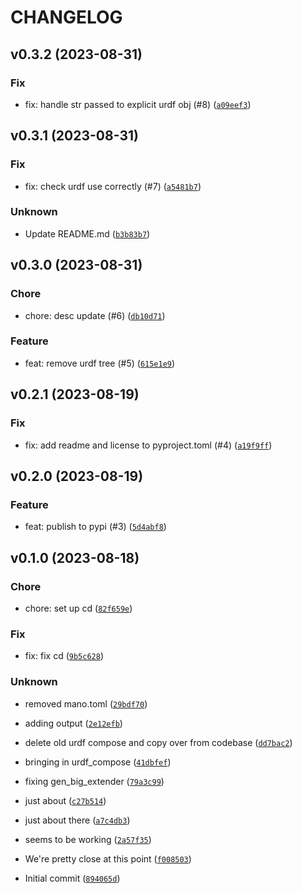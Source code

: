 # CHANGELOG



## v0.3.2 (2023-08-31)

### Fix

* fix: handle str passed to explicit urdf obj (#8) ([`a09eef3`](https://github.com/tutorintelligence/urdf-compose/commit/a09eef330258550e3bb984bbf6fa56c5497cba8b))


## v0.3.1 (2023-08-31)

### Fix

* fix: check urdf use correctly (#7) ([`a5481b7`](https://github.com/tutorintelligence/urdf-compose/commit/a5481b7ede06575fcfb03a54b94aa418d9c2f2a8))

### Unknown

* Update README.md ([`b3b83b7`](https://github.com/tutorintelligence/urdf-compose/commit/b3b83b7d211819c0aa9220b6e54444dada2afe07))


## v0.3.0 (2023-08-31)

### Chore

* chore: desc update (#6) ([`db10d71`](https://github.com/tutorintelligence/urdf-compose/commit/db10d71fd2a11d4427f4cabd442cd2274d79830e))

### Feature

* feat: remove urdf tree (#5) ([`615e1e9`](https://github.com/tutorintelligence/urdf-compose/commit/615e1e94485aa0bd2a9b2c0c8598d211fdb58b37))


## v0.2.1 (2023-08-19)

### Fix

* fix: add readme and license to pyproject.toml (#4) ([`a19f9ff`](https://github.com/tutorintelligence/urdf-compose/commit/a19f9ff4882722517b10190ac3e5b59c83c39bcd))


## v0.2.0 (2023-08-19)

### Feature

* feat: publish to pypi (#3) ([`5d4abf8`](https://github.com/tutorintelligence/urdf-compose/commit/5d4abf80c58a9eb837919a38339ea5dae7244457))


## v0.1.0 (2023-08-18)

### Chore

* chore: set up cd ([`82f659e`](https://github.com/tutorintelligence/urdf-compose/commit/82f659e4a0f57f46d2e082c72908bb58fcfc1ff1))

### Fix

* fix: fix cd ([`9b5c628`](https://github.com/tutorintelligence/urdf-compose/commit/9b5c6282bdcbb115af2b8a65f03f0fafeacb12d0))

### Unknown

* removed mano.toml ([`29bdf70`](https://github.com/tutorintelligence/urdf-compose/commit/29bdf70dd6628bfddfe7a5b1689b311b4e244e8d))

* adding output ([`2e12efb`](https://github.com/tutorintelligence/urdf-compose/commit/2e12efb701aaa93d49827fe77f2478b5d02aa563))

* delete old urdf compose and copy over from codebase ([`dd7bac2`](https://github.com/tutorintelligence/urdf-compose/commit/dd7bac2b8114cfea1f3e1d96ea833751785c6a06))

* bringing in urdf_compose ([`41dbfef`](https://github.com/tutorintelligence/urdf-compose/commit/41dbfef2dfe6b045ee4fc9370d52ab64d1ec4db5))

* fixing gen_big_extender ([`79a3c99`](https://github.com/tutorintelligence/urdf-compose/commit/79a3c99de5dc090bfd80eefb7e1066a5247bcadd))

* just about ([`c27b514`](https://github.com/tutorintelligence/urdf-compose/commit/c27b514087cdfe9d07b045d46b1ee98970dc0268))

* just about there ([`a7c4db3`](https://github.com/tutorintelligence/urdf-compose/commit/a7c4db3c13a6e515cbc119b8f9e7ed4f13b0d00e))

* seems to be working ([`2a57f35`](https://github.com/tutorintelligence/urdf-compose/commit/2a57f3548a4610e59bc938558658b7c12f0162f0))

* We&#39;re pretty close at this point ([`f008503`](https://github.com/tutorintelligence/urdf-compose/commit/f00850332c4e9d12c170da4904a6f7c971549be7))

* Initial commit ([`894065d`](https://github.com/tutorintelligence/urdf-compose/commit/894065dfa8a230e229ae07391b4164d271765983))
